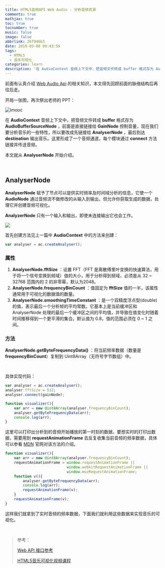 ```yaml
---
title: HTML5音频API Web Audio - 分析音频资源
comments: true
mathjax: true
toc: true
tocnumber: true
music: false
image: false
abbrlink: 26f946b3
date: 2019-03-08 09:43:59
tags:
  - HTML5
  - 音乐可视化
categories: learn
description: '在 AudioContext 音频上下文中，把音频文件转成 buffer 格式存为 AudioBufferSourceNode ，前面是直接链接给 GainNode 控制音量，现在我们要分析音乐的一些特性，所以要改成先链接给 AnalyserNode ，最后到达 destination 输出音乐。这里形成了一个音频通道，每个模块通过 connect 方法链接并传送音频。<br>本文就从 AnalyserNode 开始介绍。'
---
```




前面有认真介绍 [Web Audio Api](https://hushhw.cn/posts/learn/908137cb.html) 的相关知识，本文得先回顾前面的脉络结构后再往后走。

开局一张图，再次祭出老师的 PPT：

![imooc](https://photo.hushhw.cn/images/Snipaste_2019-03-06_20-33-24.png)



在 **AudioContext** 音频上下文中，把音频文件转成 **buffer** 格式存为 **AudioBufferSourceNode** ，前面是直接链接给 **GainNode** 控制音量，现在我们要分析音乐的一些特性，所以要改成先链接给 **AnalyserNode** ，最后到达 **destination** 输出音乐。这里形成了一个音频通道，每个模块通过 **connect** 方法链接并传送音频。

本文就从 **AnalyserNode** 开始介绍。

​              

## AnalyserNode

**AnalyserNode** 赋予了节点可以提供实时频率及时间域分析的信息，它使一个 **AudioNode** 通过音频流不做修改的从输入到输出，但允许你获取生成的数据，处理它并创建音频可视化。

**AnalyzerNode** 只有一个输入和输出，即使未连接输出它也会工作。

![](https://photo.hushhw.cn/images/WebAudioFFT.png)

首先创建方法见上一篇中 **AudioContext** 中的方法来创建：

```javascript
var analyser = ac.createAnalyser();
```

### 属性

1. **AnalyserNode.fftSize** ：设置 FFT（FFT 是离散傅里叶变换的快速算法，用于将一个信号变换到频域）值的大小，用于分析得到频域，必须是从 32 ~ 32768 范围内的 2 的非零幂，默认为2048。
2. **AnalyserNode.frequencyBinCount** ：值固定为 **fftSize** 值的一半，该属性通常用于可视化的数据值的数量。
3. **AnalyserNode.smoothingTimeConstant** ：是一个双精度浮点型(double)的值，表示最后一个分析帧的平均常数。它基本上是当前缓冲区和 AnalyserNode 处理的最后一个缓冲区之间的平均值，并导致在值变化时随着时间推移得到一个更平滑的集合。默认值为 0.8，值的范围必须在  0 ~ 1 之间。

### 方法

**AnalyserNode.getByteFrequencyData()** ：将当前频率数据（数量是 **frequencyBinCount**）复制到 Uint8Array（无符号字节数组）中。

​               

具体实现代码：

```javascript
var analyser = ac.createAnalyser();
analyser.fftSize = 512;
analyser.connect(gainNode);

function visualizer(){
    var arr = new Uint8Array(analyser.frequencyBinCount);
    analyser.getByteFrequencyData(arr);
    console.log(arr); 
}
```

这里可以打印出分析到的音频开始播放的第一时刻的数据，要想实时的打印出数据，需要用到 **requestAnimationFrame** 去反复收集当前音频的频率数据，具体可以参看 [MDN](https://developer.mozilla.org/zh-CN/docs/Web/API/Window/requestAnimationFrame) 官网对该方法的介绍。

```javascript
function visualizer(){
    var arr = new Uint8Array(analyser.frequencyBinCount);
    requestAnimationFrame = window.requestAnimationFrame ||
                            window.webkitRequestAnimationFrame ||
                            window.mozRequestAnimationFrame;
    function v(){
        analyser.getByteFrequencyData(arr);
        console.log(arr);
        requestAnimationFrame(v);
    }
    requestAnimationFrame(v);
}
```

这样我们就拿到了实时音频的频率数据，下面我们就利用这些数据来实现音乐的可视化。

​            

> 参考：
>
> [Web API 接口参考](https://developer.mozilla.org/zh-CN/docs/Web/API)
>
> [HTML5音乐可视化视频课程](https://www.imooc.com/learn/299)

